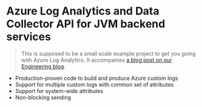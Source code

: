 # Azure Log Analytics and Data Collector API for JVM backend services

> This is supposed to be a small scale example project to get you going with Azure Log Analytics. It accompanies [a blog post on our Engineering blog](https://github.com/leanix/engineering-blog/pull/55/).
  
 * Production-proven code to build and produce Azure custom logs
 * Support for multiple custom logs with common set of attributes
 * Support for system-wide attributes
 * Non-blocking sending
